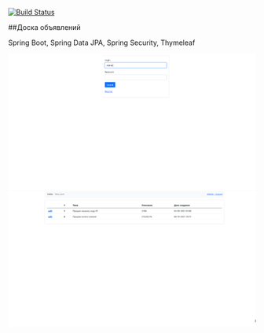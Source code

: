 [![Build Status](https://app.travis-ci.com/c0dered273/job4j_forum.svg?branch=master)](https://app.travis-ci.com/c0dered273/job4j_forum)

##Доска объявлений

Spring Boot, Spring Data JPA, Spring Security, Thymeleaf

![screenshot1](images/forum-login.png)
![screenshot1](images/forum-main.png)
